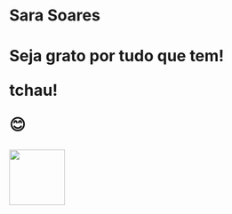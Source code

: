 <h1> Sara Soares <h1>

<p> Seja grato por tudo que tem! <p>

<p>tchau!<p>


:blush:


 
<img src="https://cdn.jsdelivr.net/gh/devicons/devicon@latest/icons/react/react-original.svg" width="100px"/>
                   